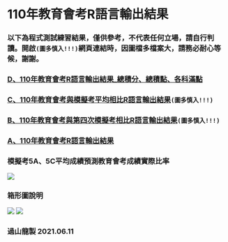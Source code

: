 # 110年教育會考R語言輸出結果

### 以下為程式測試練習結果，僅供參考，不代表任何立場，請自行判讀。開啟`(圖多慎入!!!)`網頁連結時，因圖檔多檔案大，請務必耐心等候，謝謝。

### [D、110年教育會考R語言輸出結果_總積分、總積點、各科滿點](https://tjjh.github.io/110ET/R109a05.5a.5c.94.RMD.html)
### [C、110年教育會考與模擬考平均相比R語言輸出結果](https://tjjh.github.io/110ET/R110.a04.5-mean-.a05.without.loop-ggplotly.RMD.html)`(圖多慎入!!!)`
### [B、110年教育會考與第四次模擬考相比R語言輸出結果](https://tjjh.github.io/110ET/R110.a04.a05.without.loop-ggplotly.RMD.html)`(圖多慎入!!!)`
### [A、110年教育會考R語言輸出結果](https://tjjh.github.io/110ET/R109a05-ggplotly.RMD.html)

### 模擬考5A、5C平均成績預測教育會考成績實際比率
<img src="https://tjjh.github.io/110ET/003.png">

### 箱形圖說明
<img src="https://tjjh.github.io/110ET/001.png">

<img src="https://tjjh.github.io/110ET/002.png">

### 過山龍製 2021.06.11

